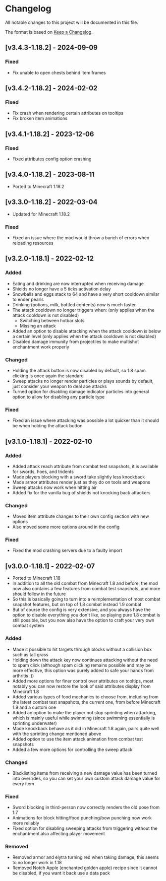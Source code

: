 # Changelog
All notable changes to this project will be documented in this file.

The format is based on [Keep a Changelog].

## [v3.4.3-1.18.2] - 2024-09-09
### Fixed
- Fix unable to open chests behind item frames

## [v3.4.2-1.18.2] - 2024-02-02
### Fixed
- Fix crash when rendering certain attributes on tooltips
- Fix broken item animations

## [v3.4.1-1.18.2] - 2023-12-06
### Fixed
- Fixed attributes config option crashing

## [v3.4.0-1.18.2] - 2023-08-11
- Ported to Minecraft 1.18.2

## [v3.3.0-1.18.2] - 2022-03-04
- Updated for Minecraft 1.18.2
### Fixed
- Fixed an issue where the mod would throw a bunch of errors when reloading resources

## [v3.2.0-1.18.1] - 2022-02-12
### Added
- Eating and drinking are now interrupted when receiving damage
- Shields no longer have a 5 ticks activation delay
- Snowballs and eggs stack to 64 and have a very short cooldown similar to ender pearls
- Drinking (potions, milk, bottled contents) now is much faster
- The attack cooldown no longer triggers when: (only applies when the attack cooldown is not disabled)
    - Switching between hotbar slots 
    - Missing an attack
- Added an option to disable attacking when the attack cooldown is below a certain level (only applies when the attack cooldown is not disabled)
- Disabled damage immunity from projectiles to make multishot enchantment work properly
### Changed
- Holding the attack button is now disabled by default, so 1.8 spam clicking is once again the standard
- Sweep attacks no longer render particles or plays sounds by default, just consider your weapon to deal aoe attacks
- Turned option for disabling damage indicator particles into general option to allow for disabling any particle type
### Fixed
- Fixed an issue where attacking was possible a lot quicker than it should be when holding the attack button

## [v3.1.0-1.18.1] - 2022-02-10
### Added
- Added attack reach attribute from combat test snapshots, it is available for swords, hoes, and tridents
- Made players blocking with a sword take slightly less knockback
- Made armor attributes render just as they do on tools and weapons
- Sweep attacks now work when hitting air
- Added fix for the vanilla bug of shields not knocking back attackers
### Changed
- Moved item attribute changes to their own config section with new options
- Also moved some more options around in the config
### Fixed
- Fixed the mod crashing servers due to a faulty import

## [v3.0.0-1.18.1] - 2022-02-07
- Ported to Minecraft 1.18
- In addition to all the old combat from Minecraft 1.8 and before, the mod now also contains a few features from combat test snapshots, and more should follow in the future
- So this is basically going to turn into a reimplementation of most combat snapshot features, but on top of 1.8 combat instead 1.9 combat
- But of course the config is very extensive, and you always have the option to disable everything you don't like, so playing pure 1.8 combat is still possible, but you now also have the option to craft your very own combat system
### Added
- Made it possible to hit targets through blocks without a collision box such as tall grass
- Holding down the attack key now continues attacking without the need to spam click (although spam clicking remains possible and may be more effective, this option was purely added to safe your hands from arthritis :))
- Added more options for finer control over attributes on tooltips, most notably you can now restore the look of said attributes display from Minecraft 1.8
- Added various types of food mechanics to choose from, including from the latest combat test snapshots, the current one, from before Minecraft 1.9 and a custom one
- Added an option to make the player not stop sprinting when attacking, which is mainly useful while swimming (since swimming essentially is sprinting underwater)
- Made knockback behave as it did in Minecraft 1.8 again, pairs quite well with the sprinting change mentioned above
- Added option to use the item attack animation from combat test snapshots
- Added a few more options for controlling the sweep attack
### Changed
- Blacklisting items from receiving a new damage value has been turned into overrides, so you can set your own custom attack damage value for every item
### Fixed
- Sword blocking in third-person now correctly renders the old pose from 1.7 
- Animations for block hitting/food punching/bow punching now work more reliably
- Fixed option for disabling sweeping attacks from triggering without the enchantment also affecting player movement
### Removed
- Removed armor and elytra turning red when taking damage, this seems to no longer work in 1.18
- Removed Notch Apple (enchanted golden apple) recipe since it cannot be disabled, if you want it back use a data pack

[Keep a Changelog]: https://keepachangelog.com/en/1.0.0/
